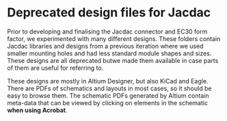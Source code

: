 # Deprecated design files for Jacdac

Prior to developing and finalising the Jacdac connector and EC30 form factor, we experimented with many different designs. These folders contain Jacdac libraries and designs from a previous iteration where we used smaller mounting holes and had less standard module shapes and sizes. These designs are all deprecated butwe made them available in case parts of them are useful for referring to. 

These designs are mostly in Altium Designer, but also KiCad and Eagle. There are PDFs of schematics and layouts in most cases, so it should be easy to browse them. The schematic PDFs generated by Altium contain meta-data that can be viewed by clicking on elements in the schematic **when using Acrobat**. 

